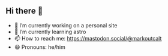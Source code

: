 ## Hi there 👋

<!--
**mtoutcalt/mtoutcalt** is a ✨ _special_ ✨ repository because its `README.md` (this file) appears on your GitHub profile.

Here are some ideas to get you started:
-->
- 🔭 I’m currently working on a personal site 
- 🌱 I’m currently learning astro
- 📫 How to reach me: https://mastodon.social/@markoutcalt
- 😄 Pronouns: he/him

